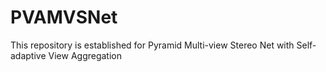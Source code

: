 # PVAMVSNet
This repository is established for Pyramid Multi-view Stereo Net with Self-adaptive View Aggregation
